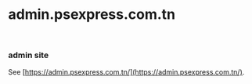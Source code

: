 # admin.psexpress.com.tn

```contact developer : chawki 55385474

```

```date: 28-march-2022

```

### admin site

See [https://admin.psexpress.com.tn/](https://admin.psexpress.com.tn/).
